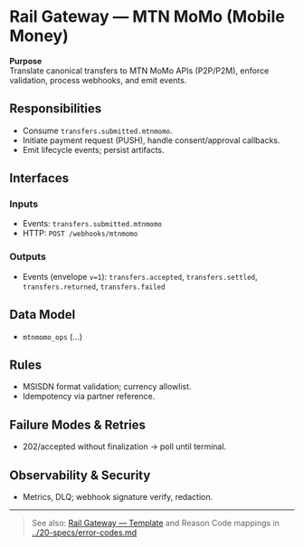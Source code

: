 # Rail Gateway — MTN MoMo (Mobile Money)

**Purpose**  
Translate canonical transfers to MTN MoMo APIs (P2P/P2M), enforce validation, process webhooks, and emit events.

## Responsibilities
- Consume `transfers.submitted.mtnmomo`.
- Initiate payment request (PUSH), handle consent/approval callbacks.
- Emit lifecycle events; persist artifacts.

## Interfaces
### Inputs
- Events: `transfers.submitted.mtnmomo`
- HTTP: `POST /webhooks/mtnmomo`

### Outputs
- Events (envelope `v=1`): `transfers.accepted`, `transfers.settled`, `transfers.returned`, `transfers.failed`

## Data Model
- `mtnmomo_ops` (...)

## Rules
- MSISDN format validation; currency allowlist.
- Idempotency via partner reference.

## Failure Modes & Retries
- 202/accepted without finalization → poll until terminal.

## Observability & Security
- Metrics, DLQ; webhook signature verify, redaction.

---

> See also: [Rail Gateway — Template](./rail-gateway-template.md) and Reason Code mappings in [../20-specs/error-codes.md](../20-specs/error-codes.md)
